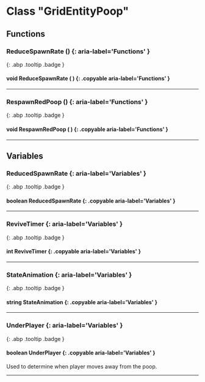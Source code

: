 # Class "GridEntityPoop"
## Functions
### ReduceSpawnRate () {: aria-label='Functions' }
[ ](#){: .abp .tooltip .badge }
#### void ReduceSpawnRate ( ) {: .copyable aria-label='Functions' }

___ 
### RespawnRedPoop () {: aria-label='Functions' }
[ ](#){: .abp .tooltip .badge }
#### void RespawnRedPoop ( ) {: .copyable aria-label='Functions' }

___ 
## Variables
### ReducedSpawnRate {: aria-label='Variables' }
[ ](#){: .abp .tooltip .badge }
#### boolean ReducedSpawnRate  {: .copyable aria-label='Variables' }

___ 
### ReviveTimer {: aria-label='Variables' }
[ ](#){: .abp .tooltip .badge }
#### int ReviveTimer  {: .copyable aria-label='Variables' }

___ 
### StateAnimation {: aria-label='Variables' }
[ ](#){: .abp .tooltip .badge }
#### string StateAnimation  {: .copyable aria-label='Variables' }

___ 
### UnderPlayer {: aria-label='Variables' }
[ ](#){: .abp .tooltip .badge }
#### boolean UnderPlayer  {: .copyable aria-label='Variables' }
Used to determine when player moves away from the poop. 
___ 
